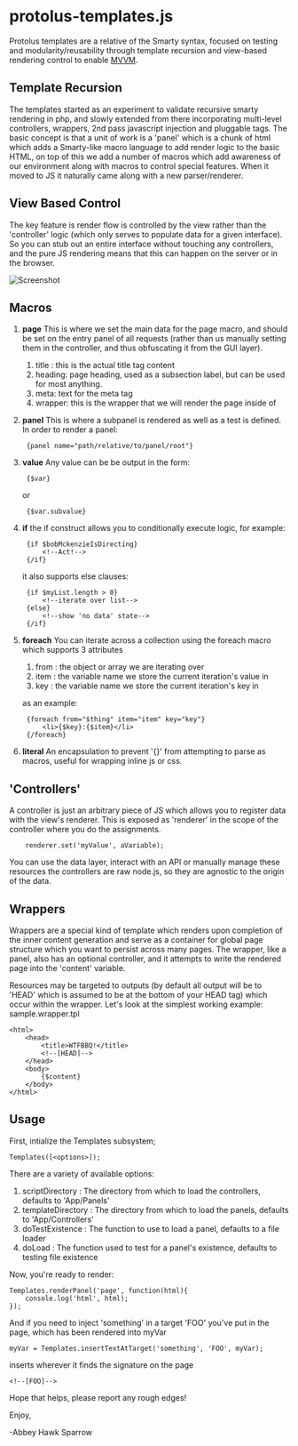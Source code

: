 protolus-templates.js
===========

Protolus templates are a relative of the Smarty syntax, focused on testing and modularity/reusability through template recursion and view-based rendering control to enable [MVVM](http://russelleast.wordpress.com/2008/08/09/overview-of-the-modelview-viewmodel-mvvm-pattern-and-data-binding/).

Template Recursion
------------------

The templates started as an experiment to validate recursive smarty rendering in php, and slowly extended from there incorporating multi-level controllers, wrappers, 2nd pass javascript injection and pluggable tags. The basic concept is that a unit of work is a 'panel' which is a chunk of html which adds a Smarty-like macro language to add render logic to the basic HTML, on top of this we add a number of macros which add awareness of our environment along with macros to control special features. When it moved to JS it naturally came along with a new parser/renderer.

View Based Control
------------------

The key feature is render flow is controlled by the view rather than the 'controller' logic (which only serves to populate data for a given interface). So you can stub out an entire interface without touching any controllers, and the pure JS rendering means that this can happen on the server or in the browser.

![Screenshot](http://wiki.protol.us/images/9/9e/ProtolusRenderTree.png )

Macros
------

1. **page**
This is where we set the main data for the page macro, and should be set on the entry panel of all requests (rather than us manually setting them in the controller, and thus obfuscating it from the GUI layer).
    1. title : this is the actual title tag content
    2. heading: page heading, used as a subsection label, but can be used for most anything.
    3. meta: text for the meta tag
    4. wrapper: this is the wrapper that we will render the page inside of
            
2. **panel**
    This is where a subpanel is rendered as well as a test is defined. In order to render a panel:
        
        {panel name="path/relative/to/panel/root"}
        
3. **value**
    Any value can be be output in the form:
        
        {$var}
        
    or
        
        {$var.subvalue}
        
4. **if**
    the if construct allows you to conditionally execute logic, for example:
            
        {if $bobMckenzieIsDirecting}
            <!--Act!-->
        {/if}
            
    it also supports else clauses:
            
        {if $myList.length > 0}
            <!--iterate over list-->
        {else}
            <!--show 'no data' state-->
        {/if}
5. **foreach**
    You can iterate across a collection using the foreach macro which supports 3 attributes
    1. from : the object or array we are iterating over
    2. item : the variable name we store the current iteration's value in
    3. key : the variable name we store the current iteration's key in
    
    as an example:

        {foreach from="$thing" item="item" key="key"}
            <li>{$key}:{$item}</li>
        {/foreach}
5. **literal**
    An encapsulation to prevent '{}' from attempting to parse as macros, useful for wrapping inline js or css.

'Controllers'
-------------

A controller is just an arbitrary piece of JS which allows you to register data with the view's renderer. This is exposed as 'renderer' in the scope of the controller where you do the assignments.
        
        renderer.set('myValue', aVariable);
        
You can use the data layer, interact with an API or manually manage these resources the controllers are raw node.js, so they are agnostic to the origin of the data.
    
Wrappers
--------

Wrappers are a special kind of template which renders upon completion of the inner content generation and serve as a container for global page structure which you want to persist across many pages. The wrapper, like a panel, also has an optional controller, and it attempts to write the rendered page into the 'content' variable.

Resources may be targeted to outputs (by default all output will be to 'HEAD' which is assumed to be at the bottom of your HEAD tag) which occur within the wrapper. Let's look at the simplest working example: sample.wrapper.tpl

    <html>
        <head>
            <title>WTFBBQ!</title>
            <!--[HEAD]-->
        </head>
        <body>
            {$content}
        </body>
    </html>
    
Usage
-----

First, intialize the Templates subsystem;

    Templates([<options>]);
    
There are a variety of available options:

1. scriptDirectory : The directory from which to load the controllers, defaults to 'App/Panels'
2. templateDirectory : The directory from which to load the panels, defaults to 'App/Controllers'
3. doTestExistence : The function to use to load a panel, defaults to a file loader
4. doLoad : The function  used to test for a panel's existence, defaults to testing file existence
    
Now, you're ready to render:

    Templates.renderPanel('page', function(html){
        console.log('html', html);
    });

And if you need to inject 'something' in a target 'FOO' you've put in the page, which has been rendered into myVar

    myVar = Templates.insertTextAtTarget('something', 'FOO', myVar);
    
inserts wherever it finds the signature on the page

    <!--[FOO]-->
    
Hope that helps, please report any rough edges!

Enjoy,

-Abbey Hawk Sparrow
